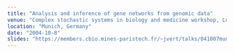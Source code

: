 ```yaml
---
title: "Analysis and inference of gene networks from genomic data"
venue: "Complex stochastic systems in biology and medicine workshop, Ludwig-Maximilians University"
location: "Munich, Germany"
date: "2004-10-8"
slides: "https://members.cbio.mines-paristech.fr/~jvert/talks/041007munich/munich.pdf"
---
```

